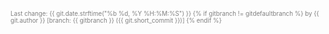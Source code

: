 <span style="color:gray; font-size:0.7em">
Last change: {{ git.date.strftime("%b %d, %Y %H:%M:%S") }} {% if gitbranch != gitdefaultbranch %}
by {{ git.author }}
[branch: {{ gitbranch }} ({{ git.short_commit }})]
{% endif %}
</span>
